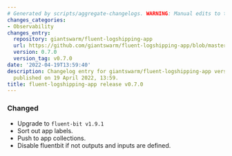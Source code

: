 ```yaml
---
# Generated by scripts/aggregate-changelogs. WARNING: Manual edits to this files will be overwritten.
changes_categories:
- Observability
changes_entry:
  repository: giantswarm/fluent-logshipping-app
  url: https://github.com/giantswarm/fluent-logshipping-app/blob/master/CHANGELOG.md#070---2022-04-19
  version: 0.7.0
  version_tag: v0.7.0
date: '2022-04-19T13:59:40'
description: Changelog entry for giantswarm/fluent-logshipping-app version 0.7.0,
  published on 19 April 2022, 13:59.
title: fluent-logshipping-app release v0.7.0
---
```


### Changed
- Upgrade to `fluent-bit v1.9.1`
- Sort out app labels.
- Push to app collections.
- Disable fluentbit if not outputs and inputs are defined.

